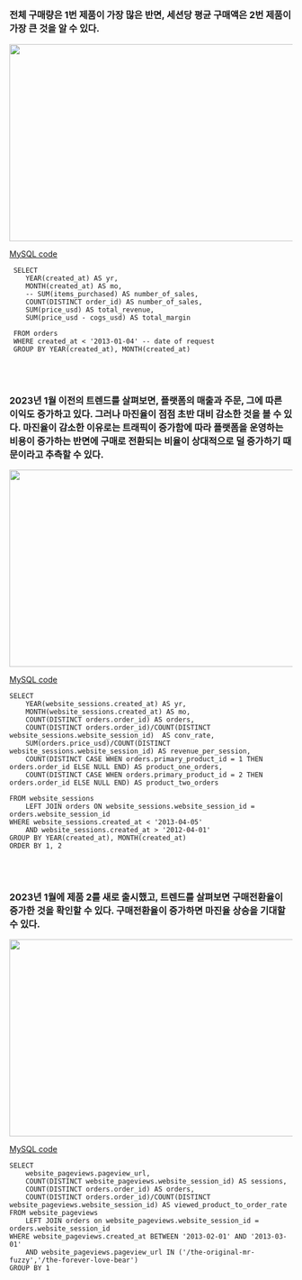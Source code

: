 ## 


### 전체 구매량은 1번 제품이 가장 많은 반면, 세션당 평균 구매액은 2번 제품이 가장 큰 것을 알 수 있다.
<p align="center">
<a href="url"><img src="https://github.com/user-attachments/assets/bd0ec04f-e54c-4705-a8c9-712e92ae4d00" height="350" width="700" ></a> 
</p>

[MySQL code](https://github.com/Jihyesh/mysql_for_ecommerce_da/blob/main/product_analysis/72%20analyzing%20product%20sales%20and%20product%20launches.sql)

```
 SELECT
	YEAR(created_at) AS yr,
    MONTH(created_at) AS mo,
    -- SUM(items_purchased) AS number_of_sales,
    COUNT(DISTINCT order_id) AS number_of_sales,
    SUM(price_usd) AS total_revenue,
	SUM(price_usd - cogs_usd) AS total_margin
    
 FROM orders
 WHERE created_at < '2013-01-04' -- date of request
 GROUP BY YEAR(created_at), MONTH(created_at)
```
<br/><br/>


### 2023년 1월 이전의 트렌드를 살펴보면, 플랫폼의 매출과 주문, 그에 따른 이익도 증가하고 있다. 그러나 마진율이 점점 초반 대비 감소한 것을 볼 수 있다. 마진율이 감소한 이유로는 트래픽이 증가함에 따라 플랫폼을 운영하는 비용이 증가하는 반면에 구매로 전환되는 비율이 상대적으로 덜 증가하기 때문이라고 추측할 수 있다.

<p align="center">
<a href="url"><img src="https://github.com/user-attachments/assets/f587c2ef-9230-45b1-b7ae-c776d9cefeb9" height="350" width="700" ></a> 
</p>
	
[MySQL code](https://github.com/Jihyesh/mysql_for_ecommerce_da/blob/main/product_analysis/73%20product-level%20sales%20analysis.sql)

```
SELECT 
	YEAR(website_sessions.created_at) AS yr,
    MONTH(website_sessions.created_at) AS mo,
	COUNT(DISTINCT orders.order_id) AS orders,
    COUNT(DISTINCT orders.order_id)/COUNT(DISTINCT website_sessions.website_session_id)  AS conv_rate,
    SUM(orders.price_usd)/COUNT(DISTINCT website_sessions.website_session_id) AS revenue_per_session,
    COUNT(DISTINCT CASE WHEN orders.primary_product_id = 1 THEN orders.order_id ELSE NULL END) AS product_one_orders,
    COUNT(DISTINCT CASE WHEN orders.primary_product_id = 2 THEN orders.order_id ELSE NULL END) AS product_two_orders

FROM website_sessions
	LEFT JOIN orders ON website_sessions.website_session_id = orders.website_session_id
WHERE website_sessions.created_at < '2013-04-05' 
	AND website_sessions.created_at > '2012-04-01' 
GROUP BY YEAR(created_at), MONTH(created_at)
ORDER BY 1, 2
```
<br/><br/>

### 2023년 1월에 제품 2를 새로 출시했고, 트렌드를 살펴보면 구매전환율이 증가한 것을 확인할 수 있다. 구매전환율이 증가하면 마진율 상승을 기대할 수 있다.

<p align="center">
<a href="url"><img src="https://github.com/user-attachments/assets/5f7745ab-118f-4c2e-95a9-cda9cb84e6db" height="350" width="700" ></a> 
</p>

[MySQL code](https://github.com/Jihyesh/mysql_for_ecommerce_da/blob/main/product_analysis/75%20analyzing%20product%20launches.sql)

```
SELECT
	website_pageviews.pageview_url,
    COUNT(DISTINCT website_pageviews.website_session_id) AS sessions,
    COUNT(DISTINCT orders.order_id) AS orders,
    COUNT(DISTINCT orders.order_id)/COUNT(DISTINCT website_pageviews.website_session_id) AS viewed_product_to_order_rate
FROM website_pageviews
	LEFT JOIN orders on website_pageviews.website_session_id = orders.website_session_id
WHERE website_pageviews.created_at BETWEEN '2013-02-01' AND '2013-03-01'
	AND website_pageviews.pageview_url IN ('/the-original-mr-fuzzy','/the-forever-love-bear')
GROUP BY 1
```
